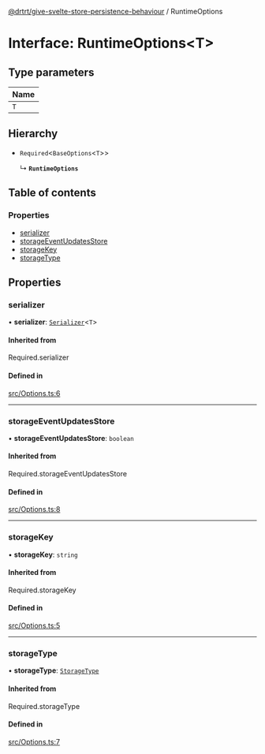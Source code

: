 [@drtrt/give-svelte-store-persistence-behaviour](../README.md) / RuntimeOptions

# Interface: RuntimeOptions\<T\>

## Type parameters

| Name |
| :------ |
| `T` |

## Hierarchy

- `Required`\<`BaseOptions`\<`T`\>\>

  ↳ **`RuntimeOptions`**

## Table of contents

### Properties

- [serializer](RuntimeOptions.md#serializer)
- [storageEventUpdatesStore](RuntimeOptions.md#storageeventupdatesstore)
- [storageKey](RuntimeOptions.md#storagekey)
- [storageType](RuntimeOptions.md#storagetype)

## Properties

### serializer

• **serializer**: [`Serializer`](Serializer.md)\<`T`\>

#### Inherited from

Required.serializer

#### Defined in

[src/Options.ts:6](https://github.com/drtrt-org/give-svelte-store-persistence-behaviour/blob/b2607f9/src/Options.ts#L6)

___

### storageEventUpdatesStore

• **storageEventUpdatesStore**: `boolean`

#### Inherited from

Required.storageEventUpdatesStore

#### Defined in

[src/Options.ts:8](https://github.com/drtrt-org/give-svelte-store-persistence-behaviour/blob/b2607f9/src/Options.ts#L8)

___

### storageKey

• **storageKey**: `string`

#### Inherited from

Required.storageKey

#### Defined in

[src/Options.ts:5](https://github.com/drtrt-org/give-svelte-store-persistence-behaviour/blob/b2607f9/src/Options.ts#L5)

___

### storageType

• **storageType**: [`StorageType`](../enums/StorageType.md)

#### Inherited from

Required.storageType

#### Defined in

[src/Options.ts:7](https://github.com/drtrt-org/give-svelte-store-persistence-behaviour/blob/b2607f9/src/Options.ts#L7)
